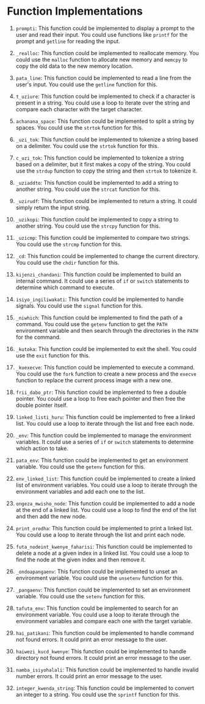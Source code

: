 # Function Implementations

1. `prompti`: This function could be implemented to display a prompt to the user and read their input. You could use functions like `printf` for the prompt and `getline` for reading the input.

2. `_realloc`: This function could be implemented to reallocate memory. You could use the `malloc` function to allocate new memory and `memcpy` to copy the old data to the new memory location.

3. `pata_line`: This function could be implemented to read a line from the user's input. You could use the `getline` function for this.

4. `t_uziure`: This function could be implemented to check if a character is present in a string. You could use a loop to iterate over the string and compare each character with the target character.

5. `achanana_space`: This function could be implemented to split a string by spaces. You could use the `strtok` function for this.

6. `_uzi_tok`: This function could be implemented to tokenize a string based on a delimiter. You could use the `strtok` function for this.

7. `c_uzi_tok`: This function could be implemented to tokenize a string based on a delimiter, but it first makes a copy of the string. You could use the `strdup` function to copy the string and then `strtok` to tokenize it.

8. `_uziaddto`: This function could be implemented to add a string to another string. You could use the `strcat` function for this.

9. `_uzirudf`: This function could be implemented to return a string. It could simply return the input string.

10. `_uzikopi`: This function could be implemented to copy a string to another string. You could use the `strcpy` function for this.

11. `_uzicmp`: This function could be implemented to compare two strings. You could use the `strcmp` function for this.

12. `_cd`: This function could be implemented to change the current directory. You could use the `chdir` function for this.

13. `kijenzi_chandani`: This function could be implemented to build an internal command. It could use a series of `if` or `switch` statements to determine which command to execute.

14. `isiyo_ingiliwakati`: This function could be implemented to handle signals. You could use the `signal` function for this.

15. `_niwhich`: This function could be implemented to find the path of a command. You could use the `getenv` function to get the `PATH` environment variable and then search through the directories in the `PATH` for the command.

16. `_kutoka`: This function could be implemented to exit the shell. You could use the `exit` function for this.

17. `_kuexecve`: This function could be implemented to execute a command. You could use the `fork` function to create a new process and the `execve` function to replace the current process image with a new one.

18. `frii_dabo_ptr`: This function could be implemented to free a double pointer. You could use a loop to free each pointer and then free the double pointer itself.

19. `linked_listi_huru`: This function could be implemented to free a linked list. You could use a loop to iterate through the list and free each node.

20. `_env`: This function could be implemented to manage the environment variables. It could use a series of `if` or `switch` statements to determine which action to take.

21. `pata_env`: This function could be implemented to get an environment variable. You could use the `getenv` function for this.

22. `env_linked_list`: This function could be implemented to create a linked list of environment variables. You could use a loop to iterate through the environment variables and add each one to the list.

23. `ongeza_mwisho_node`: This function could be implemented to add a node at the end of a linked list. You could use a loop to find the end of the list and then add the new node.

24. `print_orodha`: This function could be implemented to print a linked list. You could use a loop to iterate through the list and print each node.

25. `futa_nodeint_kwenye_faharisi`: This function could be implemented to delete a node at a given index in a linked list. You could use a loop to find the node at the given index and then remove it.

26. `_ondoapangaenv`: This function could be implemented to unset an environment variable. You could use the `unsetenv` function for this.

27. `_pangaenv`: This function could be implemented to set an environment variable. You could use the `setenv` function for this.

28. `tafuta_env`: This function could be implemented to search for an environment variable. You could use a loop to iterate through the environment variables and compare each one with the target variable.

29. `hai_patikani`: This function could be implemented to handle command not found errors. It could print an error message to the user.

30. `haiwezi_kucd_kwenye`: This function could be implemented to handle directory not found errors. It could print an error message to the user.

31. `namba_isiyohalali`: This function could be implemented to handle invalid number errors. It could print an error message to the user.

32. `integer_kwenda_string`: This function could be implemented to convert an integer to a string. You could use the `sprintf` function for this.
